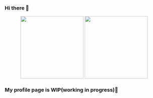 ### Hi there 👋

<div align="center">
  <img src="https://media1.tenor.com/m/poKWjBCPZLsAAAAC/cute-cat.gif" width="200"/>
  <img src="https://media.giphy.com/media/IEm8kcqLVCctHJ1kWm/giphy.gif" width="200"/>
</div>

### My profile page is WIP(working in progress)🥰

<!-- https://media.giphy.com/media/IEm8kcqLVCctHJ1kWm/giphy.gif
https://media1.tenor.com/m/poKWjBCPZLsAAAAC/cute-cat.gif  -->
